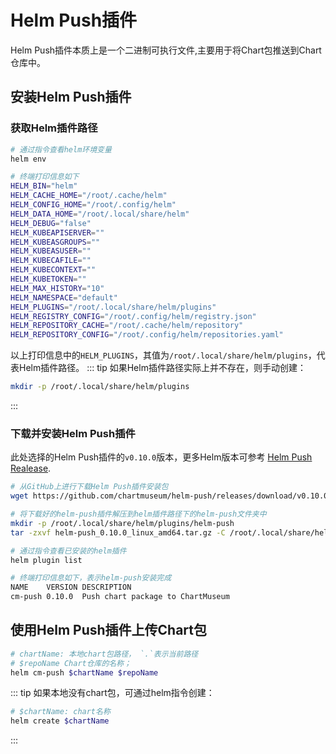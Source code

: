 
# Helm Push插件

Helm Push插件本质上是一个二进制可执行文件,主要用于将Chart包推送到Chart仓库中。

## 安装Helm Push插件

### 获取Helm插件路径

```bash
# 通过指令查看helm环境变量
helm env

# 终端打印信息如下
HELM_BIN="helm"
HELM_CACHE_HOME="/root/.cache/helm"
HELM_CONFIG_HOME="/root/.config/helm"
HELM_DATA_HOME="/root/.local/share/helm"
HELM_DEBUG="false"
HELM_KUBEAPISERVER=""
HELM_KUBEASGROUPS=""
HELM_KUBEASUSER=""
HELM_KUBECAFILE=""
HELM_KUBECONTEXT=""
HELM_KUBETOKEN=""
HELM_MAX_HISTORY="10"
HELM_NAMESPACE="default"
HELM_PLUGINS="/root/.local/share/helm/plugins"
HELM_REGISTRY_CONFIG="/root/.config/helm/registry.json"
HELM_REPOSITORY_CACHE="/root/.cache/helm/repository"
HELM_REPOSITORY_CONFIG="/root/.config/helm/repositories.yaml"
```

以上打印信息中的`HELM_PLUGINS`，其值为`/root/.local/share/helm/plugins`，代表Helm插件路径。
::: tip 
如果Helm插件路径实际上并不存在，则手动创建：
```bash
mkdir -p /root/.local/share/helm/plugins
```
:::

### 下载并安装Helm Push插件

此处选择的Helm Push插件的`v0.10.0`版本，更多Helm版本可参考 [Helm Push Realease](https://github.com/chartmuseum/helm-push/releases).
```bash
# 从GitHub上进行下载Helm Push插件安装包
wget https://github.com/chartmuseum/helm-push/releases/download/v0.10.0/helm-push_0.10.0_linux_amd64.tar.gz

# 将下载好的helm-push插件解压到helm插件路径下的helm-push文件夹中
mkdir -p /root/.local/share/helm/plugins/helm-push
tar -zxvf helm-push_0.10.0_linux_amd64.tar.gz -C /root/.local/share/helm/plugins/helm-push

# 通过指令查看已安装的helm插件
helm plugin list

# 终端打印信息如下，表示helm-push安装完成
NAME   	VERSION	DESCRIPTION                      
cm-push	0.10.0 	Push chart package to ChartMuseum
```


## 使用Helm Push插件上传Chart包

```bash
# chartName: 本地chart包路径， `.`表示当前路径
# $repoName Chart仓库的名称；
helm cm-push $chartName $repoName
```

::: tip
如果本地没有chart包，可通过helm指令创建：
```bash
# $chartName: chart名称
helm create $chartName
```
:::